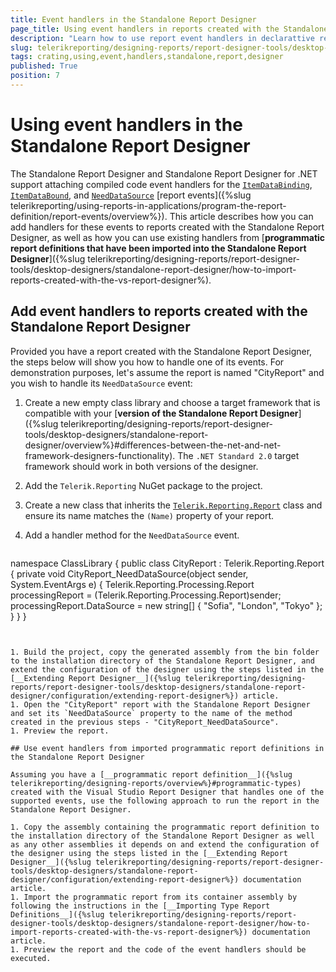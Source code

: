 ```yaml
---
title: Event handlers in the Standalone Report Designer
page_title: Using event handlers in reports created with the Standalone Report Designer
description: "Learn how to use report event handlers in declarattive report definitions created with the Standalone Report Designer."
slug: telerikreporting/designing-reports/report-designer-tools/desktop-designers/standalone-report-designer/using-event-handlers-in-srd
tags: crating,using,event,handlers,standalone,report,designer
published: True
position: 7
---
```


# Using event handlers in the Standalone Report Designer

The Standalone Report Designer and Standalone Report Designer for .NET support attaching compiled code event handlers for the [`ItemDataBinding`](api/telerik.reporting.reportitembase#Telerik_Reporting_ReportItemBase_ItemDataBinding), [`ItemDataBound`](api/telerik.reporting.reportitembase#collapsible-Telerik_Reporting_ReportItemBase_ItemDataBound), and [`NeedDataSource`](api/telerik.reporting.dataitem#Telerik_Reporting_DataItem_NeedDataSource) [report events]({%slug telerikreporting/using-reports-in-applications/program-the-report-definition/report-events/overview%}). This article describes how you can add handlers for these events to reports created with the Standalone Report Designer, as well as how you can use existing handlers from [__programmatic report definitions that have been imported into the Standalone Report Designer__]({%slug telerikreporting/designing-reports/report-designer-tools/desktop-designers/standalone-report-designer/how-to-import-reports-created-with-the-vs-report-designer%).

## Add event handlers to reports created with the Standalone Report Designer

Provided you have a report created with the Standalone Report Designer, the steps below will show you how to handle one of its events. For demonstration purposes, let's assume the report is named "CityReport" and you wish to handle its `NeedDataSource` event:

1. Create a new empty class library and choose a target framework that is compatible with your [__version of the Standalone Report Designer__]({%slug telerikreporting/designing-reports/report-designer-tools/desktop-designers/standalone-report-designer/overview%}#differences-between-the-net-and-net-framework-designers-functionality). The `.NET Standard 2.0` target framework should work in both versions of the designer.
1. Add the `Telerik.Reporting` NuGet package to the project.
1. Create a new class that inherits the [`Telerik.Reporting.Report`](api/telerik.reporting.report) class and ensure its name matches the `(Name)` property of your report.
1. Add a handler method for the `NeedDataSource` event.

	````CSharp
namespace ClassLibrary
	{
		public class CityReport : Telerik.Reporting.Report
		{
			private void CityReport_NeedDataSource(object sender, System.EventArgs e)
			{
				Telerik.Reporting.Processing.Report processingReport = (Telerik.Reporting.Processing.Report)sender;
				processingReport.DataSource = new string[] { "Sofia", "London", "Tokyo" };
			}
		}
	}
````


1. Build the project, copy the generated assembly from the bin folder to the installation directory of the Standalone Report Designer, and extend the configuration of the designer using the steps listed in the [__Extending Report Designer__]({%slug telerikreporting/designing-reports/report-designer-tools/desktop-designers/standalone-report-designer/configuration/extending-report-designer%}) article.
1. Open the "CityReport" report with the Standalone Report Designer and set its `NeedDataSource` property to the name of the method created in the previous steps - "CityReport_NeedDataSource".
1. Preview the report.

## Use event handlers from imported programmatic report definitions in the Standalone Report Designer

Assuming you have a [__programmatic report definition__]({%slug telerikreporting/designing-reports/overview%}#programmatic-types) created with the Visual Studio Report Designer that handles one of the supported events, use the following approach to run the report in the Standalone Report Designer.

1. Copy the assembly containing the programmatic report definition to the installation directory of the Standalone Report Designer as well as any other assemblies it depends on and extend the configuration of the designer using the steps listed in the [__Extending Report Designer__]({%slug telerikreporting/designing-reports/report-designer-tools/desktop-designers/standalone-report-designer/configuration/extending-report-designer%}) documentation article.
1. Import the programmatic report from its container assembly by following the instructions in the [__Importing Type Report Definitions__]({%slug telerikreporting/designing-reports/report-designer-tools/desktop-designers/standalone-report-designer/how-to-import-reports-created-with-the-vs-report-designer%}) documentation article.
1. Preview the report and the code of the event handlers should be executed.
